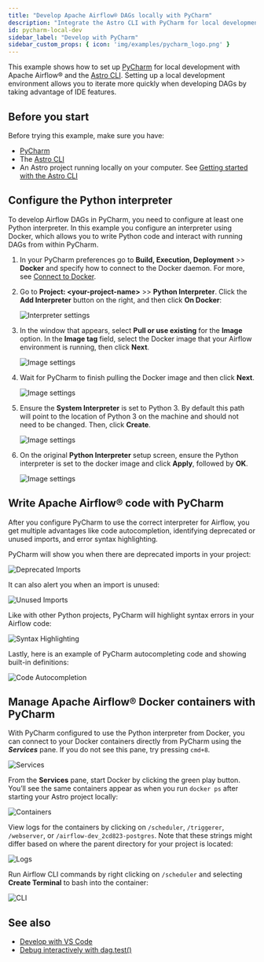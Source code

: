 ```yaml
---
title: "Develop Apache Airflow® DAGs locally with PyCharm"
description: "Integrate the Astro CLI with PyCharm for local development."
id: pycharm-local-dev
sidebar_label: "Develop with PyCharm"
sidebar_custom_props: { icon: 'img/examples/pycharm_logo.png' }
---
```


This example shows how to set up [PyCharm](https://www.jetbrains.com/pycharm/) for local development with Apache Airflow® and the [Astro CLI](https://www.astronomer.io/docs/astro/cli/overview). Setting up a local development environment allows you to iterate more quickly when developing DAGs by taking advantage of IDE features.

## Before you start

Before trying this example, make sure you have:

- [PyCharm](https://www.jetbrains.com/pycharm/)
- The [Astro CLI](https://www.astronomer.io/docs/astro/cli/install-cli)
- An Astro project running locally on your computer. See [Getting started with the Astro CLI](https://www.astronomer.io/docs/astro/cli/get-started-cli)

## Configure the Python interpreter

To develop Airflow DAGs in PyCharm, you need to configure at least one Python interpreter. In this example you configure an interpreter using Docker, which allows you to write Python code and interact with running DAGs from within PyCharm.

1. In your PyCharm preferences go to **Build, Execution, Deployment** >> **Docker** and specify how to connect to the Docker daemon. For more, see [Connect to Docker](https://www.jetbrains.com/help/pycharm/docker.html#connect_to_docker).

2. Go to **Project: \<your-project-name\>** >> **Python Interpreter**. Click the **Add Interpreter** button on the right, and then click **On Docker**:

    ![Interpreter settings](/img/examples/pycharm_local_dev_interpreter_docker.png)

3. In the window that appears, select **Pull or use existing** for the **Image** option. In the **Image tag** field, select the Docker image that your Airflow environment is running, then click **Next**.

    ![Image settings](/img/examples/pycharm_local_dev_docker_target.png)

4. Wait for PyCharm to finish pulling the Docker image and then click **Next**.

    ![Image settings](/img/examples/pycharm_local_dev_docker_image_pull.png)

5. Ensure the **System Interpreter** is set to Python 3. By default this path will point to the location of Python 3 on the machine and should not need to be changed. Then, click **Create**.

    ![Image settings](/img/examples/pycharm_local_dev_system_interpreter.png)

6. On the original **Python Interpreter** setup screen, ensure the Python interpreter is set to the docker image and click **Apply**, followed by **OK**.

    ![Image settings](/img/examples/pycharm_local_dev_complete_setup.png)

## Write Apache Airflow® code with PyCharm

After you configure PyCharm to use the correct interpreter for Airflow, you get multiple advantages like code autocompletion, identifying deprecated or unused imports, and error syntax highlighting.

PyCharm will show you when there are deprecated imports in your project:

![Deprecated Imports](/img/examples/pycharm_local_dev_deprecated_import.png)

It can also alert you when an import is unused:

![Unused Imports](/img/examples/pycharm_local_dev_unused_import.png)

Like with other Python projects, PyCharm will highlight syntax errors in your Airflow code:

![Syntax Highlighting](/img/examples/pycharm_local_dev_syntax_highlighting.png)

Lastly, here is an example of PyCharm autocompleting code and showing built-in definitions:

![Code Autocompletion](/img/examples/pycharm_local_dev_autocomplete.png)

## Manage Apache Airflow® Docker containers with PyCharm

With PyCharm configured to use the Python interpreter from Docker, you can connect to your Docker containers directly from PyCharm using the ***Services*** pane. If you do not see this pane, try pressing `cmd+8`.

![Services](/img/examples/pycharm_local_dev_docker_services.png)

From the **Services** pane, start Docker by clicking the green play button. You’ll see the same containers appear as when you run `docker ps` after starting your Astro project locally:

![Containers](/img/examples/pycharm_local_dev_containers.png)

View logs for the containers by clicking on `/scheduler`, `/triggerer`, `/webserver`, or `/airflow-dev_2cd823-postgres`. Note that these strings might differ based on where the parent directory for your project is located:

![Logs](/img/examples/pycharm_local_dev_logs.png)

Run Airflow CLI commands by right clicking on `/scheduler` and selecting **Create Terminal** to bash into the container:

![CLI](/img/examples/pycharm_local_dev_cli.png)

## See also

- [Develop with VS Code](vscode-local-dev.md)
- [Debug interactively with dag.test()](https://www.astronomer.io/docs/learn/testing-airflow#debug-interactively-with-dagtest)
